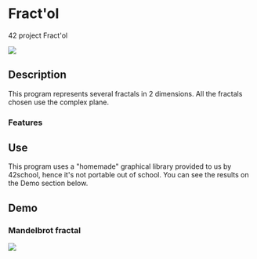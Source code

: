 # Fract'ol
42 project Fract'ol

<img src="https://gph.is/g/E1qn21r">

## Description
This program represents several fractals in 2 dimensions.
All the fractals chosen use the complex plane.

### Features

## Use
This program uses a "homemade" graphical library provided to us by 42school, hence it's not portable out of school.
You can see the results on the Demo section below.

## Demo

### Mandelbrot fractal
<img src="https://github.com/rkirszba/Fract-ol/blob/master/media/Mandelbrot.mov">
